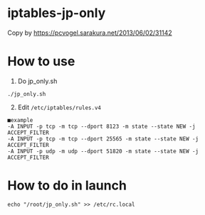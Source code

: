 # iptables-jp-only
Copy by https://pcvogel.sarakura.net/2013/06/02/31142

# How to use
1. Do jp_only.sh
```
./jp_only.sh
```

2. Edit `/etc/iptables/rules.v4`
```
■example
-A INPUT -p tcp -m tcp --dport 8123 -m state --state NEW -j ACCEPT_FILTER
-A INPUT -p tcp -m tcp --dport 25565 -m state --state NEW -j ACCEPT_FILTER
-A INPUT -p udp -m udp --dport 51820 -m state --state NEW -j ACCEPT_FILTER
```

# How to do in launch
```
echo "/root/jp_only.sh" >> /etc/rc.local
```
